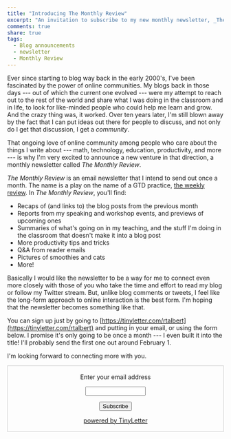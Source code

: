 ```yaml
---
title: "Introducing The Monthly Review"
excerpt: "An invitation to subscribe to my new monthly newsletter, _The Monthly Review_."
comments: true
share: true
tags:
  - Blog announcements
  - newsletter
  - Monthly Review
---
```


Ever since starting to blog way back in the early 2000's, I've been fascinated by the power of online communities. My blogs back in those days --- out of which the current one evolved --- were my attempt to reach out to the rest of the world and share what I was doing in the classroom and in life, to look for like-minded people who could help me learn and grow. And the crazy thing was, it worked. Over ten years later, I'm still blown away by the fact that I can put ideas out there for people to discuss, and not only do I get that discussion, I get a _community_.

That ongoing love of online community among people who care about the things I write about --- math, technology, education, productivity, and more --- is why I'm very excited to announce a new venture in that direction, a monthly newsletter called _The Monthly Review_.

_The Monthly Review_ is an email newsletter that I intend to send out once a month. The name is a play on the name of a GTD practice, [the weekly review](http://lifehacker.com/5908816/the-weekly-review-how-one-hour-can-save-you-a-weeks-worth-of-hassle-and-headache). In _The Monthly Review_, you'll find:

- Recaps of (and links to) the blog posts from the previous month
- Reports from my speaking and workshop events, and previews of upcoming ones
- Summaries of what's going on in my teaching, and the stuff I'm doing in the classroom that doesn't make it into a blog post
- More productivity tips and tricks
- Q&A from reader emails
- Pictures of smoothies and cats
- More!

Basically I would like the newsletter to be a way for me to connect even more closely with those of you who take the time and effort to read my blog or follow my Twitter stream. But, unlike blog comments or tweets, I feel like the long-form approach to online interaction is the best form. I'm hoping that the newsletter becomes something like that.

You can sign up just by going to [https://tinyletter.com/rtalbert](https://tinyletter.com/rtalbert) and putting in your email, or using the form below. I promise it's only going to be once a month --- I even built it into the title! I'll probably send the first one out around February 1.

I'm looking forward to connecting more with you.

<form style="border:1px solid #ccc;padding:3px;text-align:center;" action="https://tinyletter.com/rtalbert" method="post" target="popupwindow" onsubmit="window.open('https://tinyletter.com/rtalbert', 'popupwindow', 'scrollbars=yes,width=800,height=600');return true"><p><label for="tlemail">Enter your email address</label></p><p><input type="text" style="width:140px" name="email" id="tlemail" /></p><input type="hidden" value="1" name="embed"/><input type="submit" value="Subscribe" /><p><a href="https://tinyletter.com" target="_blank">powered by TinyLetter</a></p></form>
